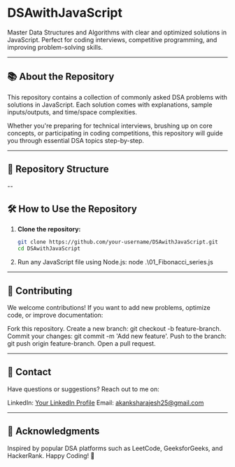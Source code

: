 # DSAwithJavaScript  
Master Data Structures and Algorithms with clear and optimized solutions in JavaScript. Perfect for coding interviews, competitive programming, and improving problem-solving skills.

---

## 📚 **About the Repository**  
This repository contains a collection of commonly asked DSA problems with solutions in JavaScript. Each solution comes with explanations, sample inputs/outputs, and time/space complexities.  

Whether you're preparing for technical interviews, brushing up on core concepts, or participating in coding competitions, this repository will guide you through essential DSA topics step-by-step.  

---

## 📂 **Repository Structure**  

--

## 🛠️ **How to Use the Repository**  
1. **Clone the repository:**  
   ```bash
   git clone https://github.com/your-username/DSAwithJavaScript.git
   cd DSAwithJavaScript
2. Run any JavaScript file using Node.js:
   node .\01_Fibonacci_series.js

---

## 🤝 Contributing
We welcome contributions! If you want to add new problems, optimize code, or improve documentation:

Fork this repository.
Create a new branch: git checkout -b feature-branch.
Commit your changes: git commit -m 'Add new feature'.
Push to the branch: git push origin feature-branch.
Open a pull request.

---

## 📧 Contact
Have questions or suggestions? Reach out to me on:

LinkedIn: [Your LinkedIn Profile](https://www.linkedin.com/in/akanksha-vish/)
Email: akanksharajesh25@gmail.com

---

## 🎯 Acknowledgments
Inspired by popular DSA platforms such as LeetCode, GeeksforGeeks, and HackerRank.
Happy Coding! 🚀
